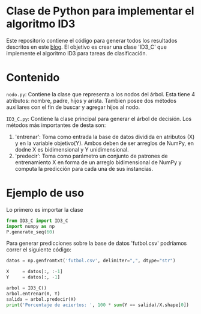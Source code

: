 # Clase de Python para implementar el algoritmo ID3
Este repositorio contiene el código para generar todos los resultados descritos en este [blog](http://menteartificial.com/sobre-la-dificultad-de-entrenar-redes-profundas/). El objetivo es crear una clase 'ID3_C' que implemente el algoritmo ID3 para tareas de clasificación.

# Contenido

`nodo.py`: Contiene la clase que representa a los nodos del árbol. Esta tiene 4 atributos: nombre, padre, hijos y arista. Tambien posee dos métodos auxiliares con el fin de buscar y agregar hijos al nodo.

`ID3_C.py`: Contiene la clase principal para generar el árbol de decisión. Los métodos más importantes de desta son:
1. 'entrenar': Toma como entrada la base de datos dividida en atributos (X) y en la variable objetivo(Y). Ambos deben de ser arreglos de NumPy, en dodne X es bidimensional y Y unidimensional.
2. 'predecir': Toma como parámetro un conjunto de patrones de entrenamiento X en forma de un arreglo bidimensional de NumPy y computa la predicción para cada una de sus instancias.

# Ejemplo de uso
Lo primero es importar la clase

```python
from ID3_C import ID3_C
import numpy as np
P.generate_seq(60)
```

Para generar predicciones sobre la base de datos 'futbol.csv' podríamos correr el siguiente código:

```python
datos = np.genfromtxt('futbol.csv', delimiter=",", dtype="str")

X     = datos[:, :-1]
Y     = datos[:, -1]

arbol = ID3_C()
arbol.entrenar(X, Y)
salida = arbol.predecir(X)
print('Porcentaje de aciertos: ', 100 * sum(Y == salida)/X.shape[0])
```

